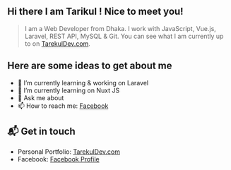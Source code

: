 ## Hi there   I am Tarikul ! Nice to meet you!

> I am a Web Developer from Dhaka. I work with JavaScript, Vue.js, Laravel, REST API, MySQL & Git. You can see what I am currently up to on [TarekulDev.com](https://tarekuldev.com).

## Here are some ideas to get about me
- 🔭 I’m currently learning & working on Laravel
- 🌱 I’m currently learning on Nuxt JS 
- 💬 Ask me about 
- 📫 How to reach me: [Facebook](https://facebook.com/md.tarekul.313)

## 📬 Get in touch
- Personal Portfolio: [TarekulDev.com](https://tarekuldev.com)
- Facebook: [Facebook Profile](https://facebook.com/md.tarekul.313)
